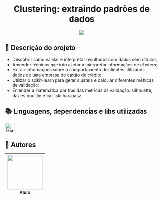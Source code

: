 <h1 align="center"> Clustering: extraindo padrões de dados </h1>

<p align="center">
   <img src="http://img.shields.io/static/v1?label=STATUS&message=CONCLUIDO&color=GREEN&style=for-the-badge"/>
</p>

## :open_file_folder: Descrição do projeto 
<ul>
   <li>Descobrir como validar e interpretar resultados com dados sem rótulos;</li>
   <li>Aprender técnicas que irão ajudar a interpretar informações de clusters;</li>
   <li>Extrair informações sobre o comportamento de clientes utilizando dados de uma empresa de cartão de crédito;</li>
   <li>Utilizar o scikit-learn para gerar clusters e calcular diferentes métricas de validação;</li>
   <li>Entender a matemática por trás das métricas de validação: silhouette, davies bouldin e calinski harabasz.</li>
</ul>

## :books: Linguagens, dependencias e libs utilizadas
<div style="display: inline_block">
     <img align="center" alt="Mateus-Python" height="30" width="30" src="https://cdn.jsdelivr.net/gh/devicons/devicon/icons/python/python-original.svg" />
</div>      

## :raising_hand: Autores
| [<img src="https://user-images.githubusercontent.com/106707389/187273477-45a53362-7158-4c5e-b0f5-68c92aec9182.png" width=115><br><sub>Alura</sub>](https://www.alura.com.br) |
| :---: |
